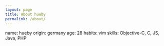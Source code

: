 ```yaml
---
layout: page
title: About hueby
permalink: /about/
---
```


<about>
name: hueby
origin: germany
age: 28
habits: vim
skills: Objective-C, C, JS, Java, PHP
</about>
